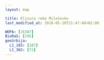 ```yaml
---
layout: map

title: Klisura reke Mileševke
last_modified_at: 2018-05-20T21:47:48+02:00

WDPA: [16387]
BioRaS: [195]
geoSrbija:
  L1_183: [187]
  L1_362: [72]
---
```

